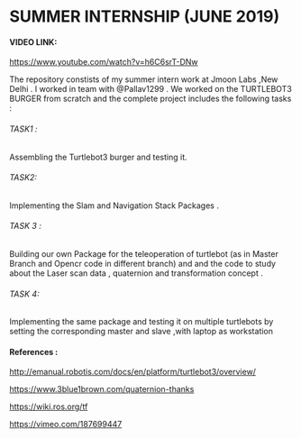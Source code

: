 # SUMMER INTERNSHIP (JUNE 2019)
#### VIDEO LINK: 
https://www.youtube.com/watch?v=h6C6srT-DNw

The repository constists of my summer intern work at Jmoon Labs ,New Delhi . I worked in team with @Pallav1299 . 
We worked on the TURTLEBOT3 BURGER from scratch and the complete project includes the following tasks :
###### TASK1 :
Assembling the Turtlebot3 burger and testing it.
###### TASK2:
Implementing the Slam and Navigation Stack Packages .
###### TASK 3 :
Building our own Package for the teleoperation of turtlebot (as in Master Branch and Opencr code in different branch)  and and the code to study about the Laser scan data , quaternion and transformation concept .
###### TASK 4:
Implementing the same package and testing it on multiple turtlebots by setting the corresponding master and slave ,with laptop as workstation

#### References :
http://emanual.robotis.com/docs/en/platform/turtlebot3/overview/

https://www.3blue1brown.com/quaternion-thanks

https://wiki.ros.org/tf

https://vimeo.com/187699447


